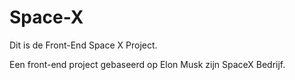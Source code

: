 # Space-X

Dit is de Front-End Space X Project.

Een front-end project gebaseerd op Elon Musk zijn SpaceX Bedrijf.
